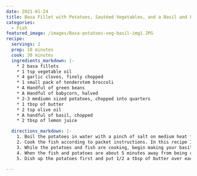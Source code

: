 ```yaml
---
date: 2021-01-24
title: Basa Fillet with Potatoes, Sautéed Vegetables, and a Basil and Lemon Dressing 
categories:
  - Fish
featured_image: /images/Basa-potatoes-veg-basil-img1.JPG
recipe:
  servings: 2 
  prep: 10 minutes
  cook: 30 minutes
  ingredients_markdown: |-
    * 2 basa fillets 
    * 1 tsp vegetable oil
    * 4 garlic cloves, finely chopped
    * 1 small pack of tenderstem broccoli
    * A Handful of green beans
    * A Handful of babycorn, halved
    * 2-3 mediumn sized potatoes, chopped into quarters
    * 1 tbsp of butter
    * 2 tsp olive oil
    * A handful of basil, chopped
    * 2 tbsp of lemon juice

  directions_markdown: |-
    1. Boil the potatoes in water with a pinch of salt on medium heat for 20-25 minutes until soft.
    2. Cook the fish according to packet instructions. In this recipe I used frozen basa fillets so I drizzled a bit of lemon juice over them with a pinch of parsley and cooked in the oven for 15 minutes. 
    3. While the potatoes and fish are cooking, begin making your basil and lemon drizzle. Combine olive oil, basil, and lemon juice and blitz in a food processor. If you don't have a food processor you can finely chop the basil with a knife and mix together in a bowl.
    4. When the fish and potatoes are about 5 minutes away from being cooked, heat the vegetable oil in a frying pan. Once hot, add the vegetables and garlic. Keep the mixture moving to avoid burning and sauté for 3-4 minutes.
    5. Dish up the potatoes first and put 1/2 a tbsp of butter over each. Then serve up the vegetables followed by the basa fillet and apply the basil and lemon drizzle.

---
```

